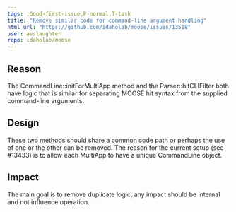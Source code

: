 ```yaml
---
tags: ,Good-first-issue,P-normal,T-task
title: "Remove similar code for command-line argument handling"
html_url: "https://github.com/idaholab/moose/issues/13518"
user: aeslaughter
repo: idaholab/moose
---
```


## Reason
<!--Why do you need this feature?-->
The CommandLine::initForMultiApp method and the Parser::hitCLIFilter both have logic that is similar for separating MOOSE hit syntax from the supplied command-line arguments.

## Design
<!--A concise description (design) of what you want to happen.--->
These two methods should share a common code path or perhaps the use of one or the other can be removed. The reason for the current setup (see #13433) is to allow each MultiApp to have a unique CommandLine object.

## Impact
<!--Will the enhancement change existing public APIs, internal APIs, or add something new?-->
The main goal is to remove duplicate logic, any impact should be internal and not influence operation.
